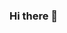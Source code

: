 ### Hi there 👋

<!--
**Azamat229/Azamat229** is a ✨ _special_ ✨ repository because its `README.md` (this file) appears on your GitHub profile.

### Hi there 👋, my name is Azamat
#### Experienced Backend developer with 2 years of experience.
![Experienced Backend developer with 2 years of experience.](https://arturssmirnovs.github.io/github-profile-readme-generator/images/banner.png)

#As a Backend Developer at Advmeds, I develop and maintain cloud medical information systems that provide cross-platform and cross-system solutions for healthcare services. I use C#, SQL, and #Entity Framework Core to create reliable, scalable, and secure back-end applications that integrate with various front-end platforms and databases. 

#I have over 1 years of experience in back-end development, working in different types of companies, such as outstaff, and product-oriented. I have also led a team of three developers at my #previous job, where I was responsible for decision-making, customer communication. I have a Bachelor's degree in Information Technology from IUCA, where I learned the fundamentals of #software engineering, data structures, algorithms, and databases. I am passionate about creating innovative and impactful digital solutions for the medical and healthcare industry, and I am #always eager to learn new skills and technologies.


📫 How to reach me azamat.net.dev@gmail.com

📄 Know about my experiences https://www.linkedin.com/in/azamat229

Skills: C# / .NET / ASP.NET Core / SQL

- 🔭 I’m currently working on this page. 


[<img src='https://cdn.jsdelivr.net/npm/simple-icons@3.0.1/icons/linkedin.svg' alt='linkedin' height='40'>](https://www.linkedin.com/in/https://www.linkedin.com/feed//)  [<img src='https://cdn.jsdelivr.net/npm/simple-icons@3.0.1/icons/icloud.svg' alt='website' height='40'>](https://leetcode.com/)  [<img src='https://cdn.jsdelivr.net/npm/simple-icons@3.0.1/icons/telegram.svg' alt='telegram' height='40'>](https://t.me/Azamat_229)  [<img src='https://cdn.jsdelivr.net/npm/simple-icons@3.0.1/icons/leetcode.svg' alt='leetcode' height='40'>](https://leetcode.com/Azamat229/)
